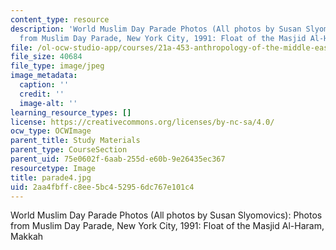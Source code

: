 ```yaml
---
content_type: resource
description: 'World Muslim Day Parade Photos (All photos by Susan Slyomovics): Photos
  from Muslim Day Parade, New York City, 1991: Float of the Masjid Al-Haram, Makkah'
file: /ol-ocw-studio-app/courses/21a-453-anthropology-of-the-middle-east-spring-2004/2aa4fbffc8ee5bc452956dc767e101c4_parade4.jpg
file_size: 40684
file_type: image/jpeg
image_metadata:
  caption: ''
  credit: ''
  image-alt: ''
learning_resource_types: []
license: https://creativecommons.org/licenses/by-nc-sa/4.0/
ocw_type: OCWImage
parent_title: Study Materials
parent_type: CourseSection
parent_uid: 75e0602f-6aab-255d-e60b-9e26435ec367
resourcetype: Image
title: parade4.jpg
uid: 2aa4fbff-c8ee-5bc4-5295-6dc767e101c4
---
```

World Muslim Day Parade Photos (All photos by Susan Slyomovics): Photos from Muslim Day Parade, New York City, 1991: Float of the Masjid Al-Haram, Makkah